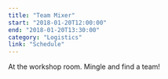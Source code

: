 ```yaml
---
title: "Team Mixer"
start: "2018-01-20T12:00:00"
end: "2018-01-20T13:30:00"
category: "Logistics"
link: "Schedule"
---
```

At the workshop room. Mingle and find a team!

